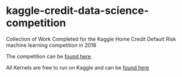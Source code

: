 # kaggle-credit-data-science-competition
Collection of Work Completed for the Kaggle Home Credit Default Risk machine learning competition in 2018

The competition can be [found here](https://www.kaggle.com/c/home-credit-default-risk).

All Kernels are free to run on Kaggle and can be [found here](https://www.kaggle.com/willkoehrsen)
